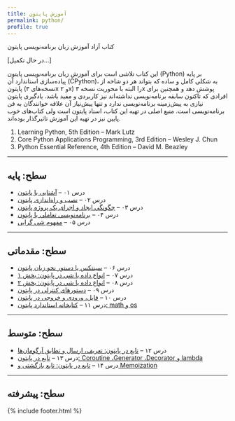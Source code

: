 ```yaml
---
title: آموزش پایتون
permalink: python/
profile: true
---
```

کتاب آزاد آموزش زبان برنامه‌نویسی پایتون

\[در حال تکمیل…\]

این کتاب تلاشی است برای آموزش زبان برنامه‌نویسی پایتون (Python) بر پایه‌ پیاده‌سازی استاندارد آن (CPython)، به شکلی کامل و ساده که بتواند هر دو شاخه از پایتون (نسخه‌های ۳x و ۲x) را البته با محوریت نسخه ۳x پوشش دهد و همچنین برای افرادی که تاکنون سابقه‌ برنامه‌نویسی نداشته‌اند نیز کاربردی و مفید باشد. یادگیری پایتون نیازی به پیش‌زمینه برنامه‌نویسی ندارد و تنها پیش‌نیاز آن علاقه خوانندگان به فن برنامه‌نویسی است. منبع اصلی در تهیه این کتاب، اسناد پایتون است ولی کتاب‌های خوب پایین نیز در تهیه‌ این آموزش تاثیرگذار بوده‌اند.


<ol style="direction:ltr">
<li>Learning Python, 5th Edition – Mark Lutz</li>
<li>Core Python Applications Programming, 3rd Edition – Wesley J. Chun</li>
<li>Python Essential Reference, 4th Edition – David M. Beazley</li>
</ol>


---
سطح: پایه
---
* درس ۰۱ – [آشنایی با پایتون][1]
* درس ۰۲ – [نصب و راه‌اندازی پایتون][2]
* درس ۰۳ – [چگونگی ایجاد و اجرای یک پروژه پایتون][3]
* درس ۰۴ – [برنامه‌نویسی تعاملی با پایتون][4]
* درس ۰۵ – [مفهوم شی گرایی][5]

---
سطح: مقدماتی
---
* درس ۰۶ – [سینتکس یا دستور نحو زبان پایتون][6]
* درس ۰۷ – [انواع داده یا شی در پایتون: بخش ۱][7]
* درس ۰۸ – [انواع داده یا شی در پایتون: بخش ۲][8]
* درس ۰۹ – [دستورهای کنترلی در پایتون][9]
* درس ۱۰ – [فایل، ورودی و خروجی در پایتون][10]
* درس ۱۱ – [کتابخانه استاندارد پایتون: math و os][11]

---
سطح: متوسط
---
* درس ۱۲ – [تابع در پایتون: تعریف، ارسال و تطابق آرگومان‌ها][12]
* درس ۱۳ – [تابع در پایتون: Coroutine ،Generator ،Decorator‌ و lambda][13]
* درس ۱۴ – [تابع در پایتون: تابع بازگشتی و Memoization][14]



---
سطح: پیشرفته
---

[1]: http://coderz.ir/python-tutorial-introduction/
[2]: http://coderz.ir/python-tutorial-installation/
[3]: http://coderz.ir/python-tutorial-create-project/
[4]: http://coderz.ir/python-tutorial-interactive-mode/
[5]: http://coderz.ir/python-tutorial-concept-object-oriented/
[6]: http://coderz.ir/python-tutorial-syntax/
[7]: http://coderz.ir/python-tutorial-object-types-1/
[8]: http://coderz.ir/python-tutorial-object-types-2/
[9]: http://coderz.ir/python-tutorial-control-statements/
[10]: http://www.coderz.ir/python-tutorial-input-output/
[11]: http://www.coderz.ir/python-tutorial-library-math-os-path/
[12]: http://www.coderz.ir/python-tutorial-function/
[13]: http://www.coderz.ir/python-tutorial-function-decorator-generator-yield-coroutine-lambda/
[14]: http://www.coderz.ir/python-tutorial-recursive-memoization/

{% include footer.html %}
